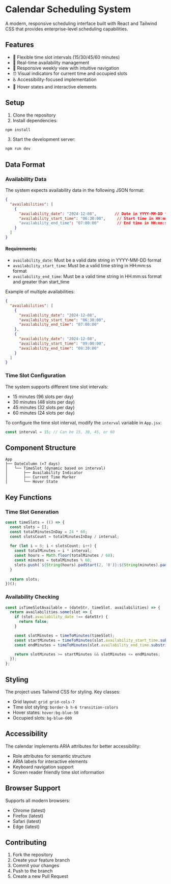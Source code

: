 # Calendar Scheduling System

A modern, responsive scheduling interface built with React and Tailwind CSS that provides enterprise-level scheduling capabilities.

## Features

- 📅 Flexible time slot intervals (15/30/45/60 minutes)
- 🔄 Real-time availability management
- 📱 Responsive weekly view with intuitive navigation
- ⏰ Visual indicators for current time and occupied slots
- ♿ Accessibility-focused implementation
- 🎯 Hover states and interactive elements

## Setup

1. Clone the repository
2. Install dependencies:
```bash
npm install
```
3. Start the development server:
```bash
npm run dev
```

## Data Format

### Availability Data

The system expects availability data in the following JSON format:

```json
{
  "availabilities": [
    {
      "availability_date": "2024-12-08",        // Date in YYYY-MM-DD format
      "availability_start_time": "06:30:00",     // Start time in HH:mm:ss format
      "availability_end_time": "07:00:00"        // End time in HH:mm:ss format
    }
  ]
}
```

#### Requirements:
- `availability_date`: Must be a valid date string in YYYY-MM-DD format
- `availability_start_time`: Must be a valid time string in HH:mm:ss format
- `availability_end_time`: Must be a valid time string in HH:mm:ss format and greater than start_time

Example of multiple availabilities:
```json
{
  "availabilities": [
    {
      "availability_date": "2024-12-08",
      "availability_start_time": "06:30:00",
      "availability_end_time": "07:00:00"
    },
    {
      "availability_date": "2024-12-08",
      "availability_start_time": "09:00:00",
      "availability_end_time": "09:30:00"
    }
  ]
}
```

### Time Slot Configuration

The system supports different time slot intervals:
- 15 minutes (96 slots per day)
- 30 minutes (48 slots per day)
- 45 minutes (32 slots per day)
- 60 minutes (24 slots per day)

To configure the time slot interval, modify the `interval` variable in `App.jsx`:

```javascript
const interval = 15; // Can be 15, 30, 45, or 60
```

## Component Structure

```
App
├── DateColumn (×7 days)
│   └── TimeSlot (dynamic based on interval)
│       ├── Availability Indicator
│       ├── Current Time Marker
│       └── Hover State
```

## Key Functions

### Time Slot Generation
```javascript
const timeSlots = (() => {
  const slots = [];
  const totalMinutesInDay = 24 * 60;
  const slotsCount = totalMinutesInDay / interval;
  
  for (let i = 0; i < slotsCount; i++) {
    const totalMinutes = i * interval;
    const hours = Math.floor(totalMinutes / 60);
    const minutes = totalMinutes % 60;
    slots.push(`${String(hours).padStart(2, '0')}:${String(minutes).padStart(2, '0')}`);
  }
  
  return slots;
})();
```

### Availability Checking
```javascript
const isTimeSlotAvailable = (dateStr, timeSlot, availabilities) => {
  return availabilities.some(slot => {
    if (slot.availability_date !== dateStr) {
      return false;
    }

    const slotMinutes = timeToMinutes(timeSlot);
    const startMinutes = timeToMinutes(slot.availability_start_time.substring(0, 5));
    const endMinutes = timeToMinutes(slot.availability_end_time.substring(0, 5));

    return slotMinutes >= startMinutes && slotMinutes <= endMinutes;
  });
};
```

## Styling

The project uses Tailwind CSS for styling. Key classes:
- Grid layout: `grid grid-cols-7`
- Time slot styling: `border-b h-6 transition-colors`
- Hover states: `hover:bg-blue-50`
- Occupied slots: `bg-blue-600`

## Accessibility

The calendar implements ARIA attributes for better accessibility:
- Role attributes for semantic structure
- ARIA labels for interactive elements
- Keyboard navigation support
- Screen reader friendly time slot information

## Browser Support

Supports all modern browsers:
- Chrome (latest)
- Firefox (latest)
- Safari (latest)
- Edge (latest)

## Contributing

1. Fork the repository
2. Create your feature branch
3. Commit your changes
4. Push to the branch
5. Create a new Pull Request
